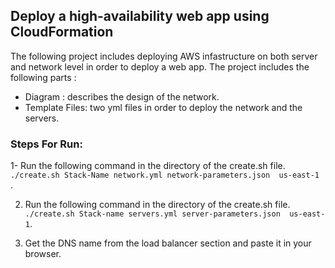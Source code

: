 ## Deploy a high-availability web app using CloudFormation

The following project includes deploying AWS infastructure on both server and network level in order to deploy a web app. The project includes the following parts :
- Diagram : describes the design of the network.
- Template Files: two yml files in order to deploy the network and the servers.

### Steps For Run:
1- Run the following command in the directory of the create.sh file. ``./create.sh Stack-Name network.yml network-parameters.json  us-east-1 ``.

2. Run the following command in the directory of the create.sh file. `` ./create.sh Stack-name servers.yml server-parameters.json  us-east-1``.

3. Get the DNS name from the load balancer section and paste it in your browser.
